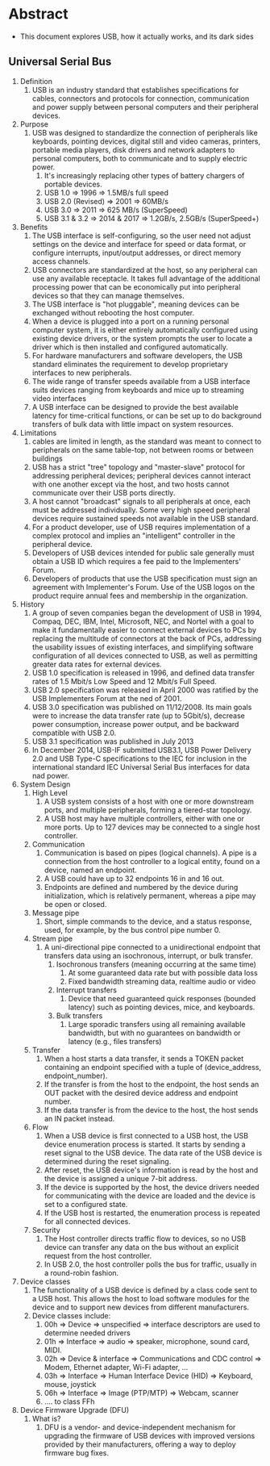 # Abstract

- This document explores USB, how it actually works, and its dark sides

## Universal Serial Bus

1. Definition
   1. USB is an industry standard that establishes specifications for cables, connectors and protocols for connection, communication and power supply between personal computers and their peripheral devices.
2. Purpose
   1. USB was designed to standardize the connection of peripherals like keyboards, pointing devices, digital still and video cameras, printers, portable media players, disk drivers and network adapters to personal computers, both to communicate and to supply electric power.
      1. It's increasingly replacing other types of battery chargers of portable devices.
      2. USB 1.0 => 1996 => 1.5MB/s full speed
      3. USB 2.0 (Revised) => 2001 => 60MB/s
      4. USB 3.0 => 2011 => 625 MB/s (SuperSpeed)
      5. USB 3.1 & 3.2 => 2014 & 2017 => 1.2GB/s, 2.5GB/s (SuperSpeed+)
3. Benefits
   1. The USB interface is self-configuring, so the user need not adjust settings on the device and interface for speed or data format, or configure interrupts, input/output addresses, or direct memory access channels.
   2. USB connectors are standardized at the host, so any peripheral can use any available receptacle. It takes full advantage of the additional processing power that can be economically put into peripheral devices so that they can manage themselves.
   3. The USB interface is "hot pluggable", meaning devices can be exchanged without rebooting the host computer.
   4. When a device is plugged into a port on a running personal computer system, it is either entirely automatically configured using existing device drivers, or the system prompts the user to locate a driver which is then installed and configured automatically.
   5. For hardware manufacturers and software developers, the USB standard eliminates the requirement to develop proprietary interfaces to new peripherals.
   6. The wide range of transfer speeds available from a USB interface suits devices ranging from keyboards and mice up to streaming video interfaces
   7. A USB interface can be designed to provide the best available latency for time-critical functions, or can be set up to do background transfers of bulk data with little impact on system resources.
4. Limitations
   1. cables are limited in length, as the standard was meant to connect to peripherals on the same table-top, not between rooms or between buildings
   2. USB has a strict "tree" topology and "master-slave" protocol for addressing peripheral devices; peripheral devices cannot interact with one another except via the host, and two hosts cannot communicate over their USB ports directly.
   3. A host cannot "broadcast" signals to all peripherals at once, each must be addressed individually. Some very high speed peripheral devices require sustained speeds not available in the USB standard.
   4. For a product developer, use of USB requires implementation of a complex protocol and implies an "intelligent" controller in the peripheral device.
   5. Developers of USB devices intended for public sale generally must obtain a USB ID which requires a fee paid to the Implementers' Forum.
   6. Developers of products that use the USB specification must sign an agreement with Implementer's Forum. Use of the USB logos on the product require annual fees and membership in the organization.
5. History
   1. A group of seven companies began the development of USB in 1994, Compaq, DEC, IBM, Intel, Microsoft, NEC, and Nortel with a goal to make it fundamentally easier to connect external devices to PCs by replacing the multitude of connectors at the back of PCs, addressing the usability issues of existing interfaces, and simplifying software configuration of all devices connected to USB, as well as permitting greater data rates for external devices.
   2. USB 1.0 specification is released in 1996, and defined data transfer rates of 1.5 Mbit/s Low Speed and 12 Mbit/s Full Speed.
   3. USB 2.0 specification was released in April 2000 was ratified by the USB Implementers Forum at the ned of 2001.
   4. USB 3.0 specification was published on 11/12/2008. Its main goals were to increase the data transfer rate (up to 5Gbit/s), decrease power consumption, increase power output, and be backward compatible with USB 2.0.
   5. USB 3.1 specification was published in July 2013
   6. In December 2014, USB-IF submitted USB3.1, USB Power Delivery 2.0 and USB Type-C specifications to the IEC for inclusion in the international standard IEC Universal Serial Bus interfaces for data nad power.
6. System Design
   1. High Level
      1. A USB system consists of a host with one or more downstream ports, and multiple peripherals, forming a tiered-star topology.
      2. A USB host may have multiple controllers, either with one or more ports. Up to 127 devices may be connected to a single host controller.
   2. Communication
      1. Communication is based on pipes (logical channels). A pipe is a connection from the host controller to a logical entity, found on a device, named an endpoint.
      2. A USB could have up to 32 endpoints 16 in and 16 out.
      3. Endpoints are defined and numbered by the device during initialization, which is relatively permanent, whereas a pipe may be open or closed.
   3. Message pipe
      1. Short, simple commands to the device, and a status response, used, for example, by the bus control pipe number 0.
   4. Stream pipe
      1. A uni-directional pipe connected to a unidirectional endpoint that transfers data using an isochronous, interrupt, or bulk transfer.
         1. Isochronous transfers (meaning occurring at the same time)
            1. At some guaranteed data rate but with possible data loss
            2. Fixed bandwidth streaming data, realtime audio or video
         2. Interrupt transfers
            1. Device that need guaranteed quick responses (bounded latency) such as pointing devices, mice, and keyboards.
         3. Bulk transfers
            1. Large sporadic transfers using all remaining available bandwidth, but with no guarantees on bandwidth or latency (e.g., files transfers)
   5. Transfer
      1. When a host starts a data transfer, it sends a TOKEN packet containing an endpoint specified with a tuple of (device_address, endpoint_number).
      2. If the transfer is from the host to the endpoint, the host sends an OUT packet with the desired device address and endpoint number.
      3. If the data transfer is from the device to the host, the host sends an IN packet instead.
   6. Flow
      1. When a USB device is first connected to a USB host, the USB device enumeration process is started. It starts by sending a reset signal to the USB device. The data rate of the USB device is determined during the reset signaling.
      2. After reset, the USB device's information is read by the host and the device is assigned a unique 7-bit address.
      3. If the device is supported by the host, the device drivers needed for communicating with the device are loaded and the device is set to a configured state.
      4. If the USB host is restarted, the enumeration process is repeated for all connected devices.
   7. Security
      1. The Host controller directs traffic flow to devices, so no USB device can transfer any data on the bus without an explicit request from the host controller.
      2. In USB 2.0, the host controller polls the bus for traffic, usually in a round-robin fashion.
7. Device classes
   1. The functionality of a USB device is defined by a class code sent to a USB host. This allows the host to load software modules for the device and to support new devices from different manufacturers.
   2. Device classes include:
      1. 00h => Device => unspecified => interface descriptors are used to determine needed drivers
      2. 01h => Interface => audio => speaker, microphone, sound card, MIDI.
      3. 02h => Device & interface => Communications and CDC control => Modem, Ethernet adapter, Wi-Fi adapter, ...
      4. 03h => Interface => Human Interface Device (HID) => Keyboard, mouse, joystick
      5. 06h => Interface => Image (PTP/MTP) => Webcam, scanner
      6. .... to class FFh
8. Device Firmware Upgrade (DFU)
   1. What is?
      1. DFU is a vendor- and device-independent mechanism for upgrading the firmware of USB devices with improved versions provided by their manufacturers, offering a way to deploy firmware bug fixes.
